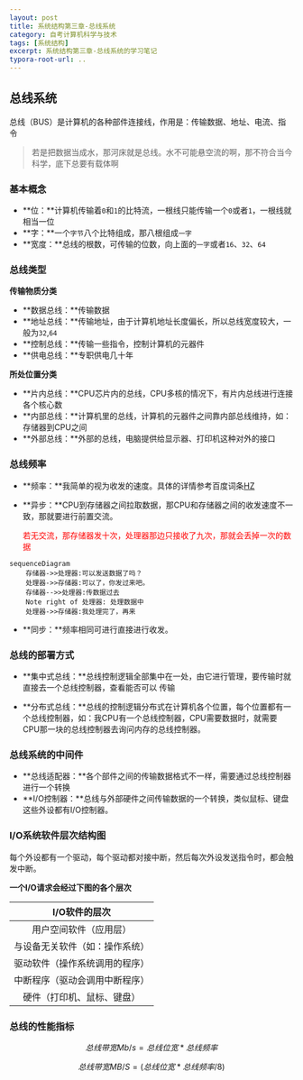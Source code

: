 ```yaml
---
layout: post
title: 系统结构第三章-总线系统
category: 自考计算机科学与技术
tags: [系统结构]
excerpt: 系统结构第三章-总线系统的学习笔记
typora-root-url: ..
---
```




## 总线系统

总线（BUS）是计算机的各种部件连接线，作用是：传输数据、地址、电流、指令

> 若是把数据当成水，那河床就是总线。水不可能悬空流的啊，那不符合当今科学，底下总要有载体啊



### 基本概念

- **位：**计算机传输着`0`和`1`的比特流，一根线只能传输一个`0`或者`1`，一根线就相当一位
- **字：**一个`字节`八个比特组成，那八根组成`一字`
- **宽度：**总线的根数，可传输的位数，向上面的`一字`或者`16`、`32`、`64`



### 总线类型

**传输物质分类**

- **数据总线：**传输数据
- **地址总线：**传输地址，由于计算机地址长度偏长，所以总线宽度较大，一般为`32`,`64`
- **控制总线：**传输一些指令，控制计算机的元器件
- **供电总线：**专职供电几十年



**所处位置分类**

- **片内总线：**CPU芯片内的总线，CPU多核的情况下，有片内总线进行连接各个核心数
- **内部总线：**计算机里的总线，计算机的元器件之间靠内部总线维持，如：存储器到CPU之间
- **外部总线：**外部的总线，电脑提供给显示器、打印机这种对外的接口



### 总线频率

- **频率：**我简单的视为收发的速度。具体的详情参考百度词条[HZ](https://baike.baidu.com/item/HZ/7352399?fr=aladdin)

- **异步：**CPU到存储器之间拉取数据，那CPU和存储器之间的收发速度不一致，那就要进行前置交流。

  <font color='red'>若无交流，那存储器发十次，处理器那边只接收了九次，那就会丢掉一次的数据</font>

```mermaid
sequenceDiagram
	存储器->>处理器:可以发送数据了吗？
	处理器->>存储器:可以了，你发过来吧。
	存储器-->>处理器:传数据过去
	Note right of 处理器: 处理数据中
	处理器->>存储器:我处理完了，再来
```

- **同步：**频率相同可进行直接进行收发。



### 总线的部署方式

- **集中式总线：**总线控制逻辑全部集中在一处，由它进行管理，要传输时就直接去一个总线控制器，查看能否可以 传输

- **分布式总线：**总线的控制逻辑分布式在计算机各个位置，每个位置都有一个总线控制器，如：我CPU有一个总线控制器，CPU需要数据时，就需要CPU那一块的总线控制器去询问内存的总线控制器。



### 总线系统的中间件

- **总线适配器：**各个部件之间的传输数据格式不一样，需要通过总线控制器进行一个转换
- **I/O控制器：**总线与外部硬件之间传输数据的一个转换，类似鼠标、键盘这些外设都有I/O控制器。



### I/O系统软件层次结构图

每个外设都有一个驱动，每个驱动都对接中断，然后每次外设发送指令时，都会触发中断。

**一个I/O请求会经过下图的各个层次**

|         I/O软件的层次          |
| :----------------------------: |
|     用户空间软件（应用层）     |
| 与设备无关软件（如：操作系统） |
| 驱动软件（操作系统调用的程序） |
| 中断程序（驱动会调用中断程序） |
|   硬件（打印机、鼠标、键盘）   |



### 总线的性能指标

$$
总线带宽Mb/s = 总线位宽*总线频率
$$

$$
总线带宽MB/S = (总线位宽*总线频率 /8)
$$



